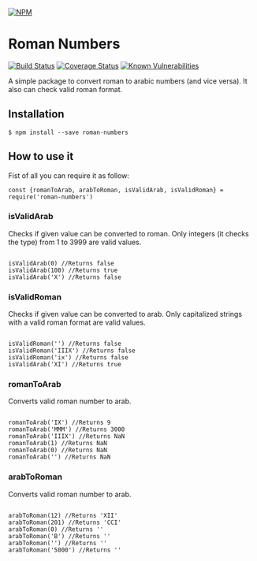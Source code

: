 [![NPM](https://nodei.co/npm/roman-numbers.png?downloads=true&stars=true)](https://nodei.co/npm/roman-numbers/)

Roman Numbers
==============

[![Build Status](https://travis-ci.org/jvcalderon/roman-numbers.svg?branch=master)](https://travis-ci.org/jvcalderon/roman-numbers)
[![Coverage Status](https://coveralls.io/repos/github/jvcalderon/roman-numbers/badge.svg?branch=master)](https://coveralls.io/github/jvcalderon/roman-numbers?branch=master)
[![Known Vulnerabilities](https://snyk.io/test/github/jvcalderon/roman-numbers/badge.svg?targetFile=package.json)](https://snyk.io/test/github/jvcalderon/roman-numbers?targetFile=package.json)

A simple package to convert roman to arabic numbers (and vice versa). It also can check valid roman format.

## Installation

<pre><code>$ npm install --save roman-numbers</code></pre>

## How to use it

Fist of all you can require it as follow:

<pre><code>const {romanToArab, arabToRoman, isValidArab, isValidRoman} = require('roman-numbers')</code></pre>

### isValidArab

Checks if given value can be converted to roman. Only integers (it checks the type) from 1 to 3999 are valid values.

<pre><code>
isValidArab(0) //Returns false
isValidArab(100) //Returns true
isValidArab('X') //Returns false
</code></pre>

### isValidRoman

Checks if given value can be converted to arab. Only capitalized strings with a valid roman format are valid values.

<pre><code>
isValidRoman('') //Returns false
isValidRoman('IIIX') //Returns false
isValidRoman('ix') //Returns false
isValidArab('XI') //Returns true
</code></pre>

### romanToArab

Converts valid roman number to arab.

<pre><code>
romanToArab('IX') //Returns 9
romanToArab('MMM') //Returns 3000
romanToArab('IIIX') //Returns NaN
romanToArab(1) //Returns NaN
romanToArab(0) //Returns NaN
romanToArab('') //Returns NaN
</code></pre>

### arabToRoman

Converts valid roman number to arab.

<pre><code>
arabToRoman(12) //Returns 'XII'
arabToRoman(201) //Returns 'CCI'
arabToRoman(0) //Returns ''
arabToRoman('B') //Returns ''
arabToRoman('') //Returns ''
arabToRoman('5000') //Returns ''
</code></pre>
